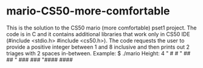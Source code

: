 # mario-CS50-more-comfortable
This is the solution to the CS50 mario (more comfortable) pset1 project.
The code is in C and it contains additional libraries that work only in CS50 IDE (#include <stdio.h>
#include <cs50.h>).
The code requests the user to provide a positive integer between 1 and 8 inclusive and then prints out 2 triages with 2 spaces in-between.
Example:
$ ./mario
Height: 4
"   #  #
"  ##  ##
" ###  ###
"####  #### 
